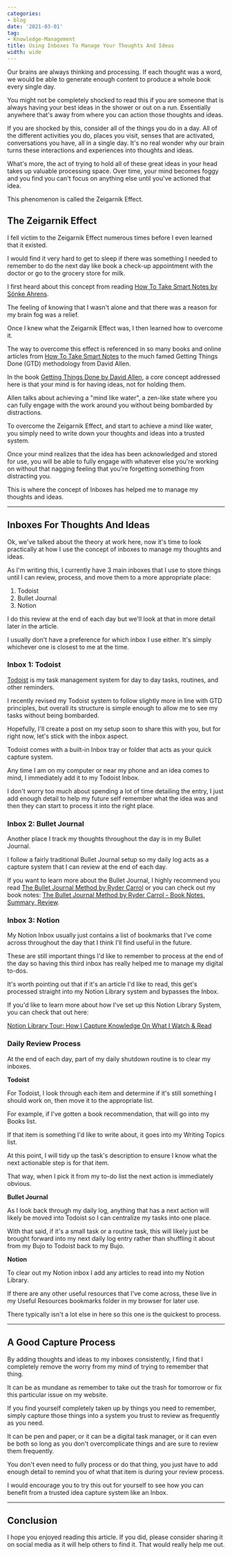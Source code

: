 ```yaml
---
categories:
- blog
date: '2021-03-01'
tag:
- Knowledge-Management
title: Using Inboxes To Manage Your Thoughts And Ideas
width: wide
---
```


Our brains are always thinking and processing. If each thought was a word, we would be able to generate enough content to produce a whole book every single day.

You might not be completely shocked to read this if you are someone that is always having your best ideas in the shower or out on a run. Essentially anywhere that's away from where you can action those thoughts and ideas.

If you are shocked by this, consider all of the things you do in a day. All of the different activities you do, places you visit, senses that are activated, conversations you have, all in a single day. It's no real wonder why our brain turns these interactions and experiences into thoughts and ideas.

What's more, the act of trying to hold all of these great ideas in your head takes up valuable processing space. Over time, your mind becomes foggy and you find you can't focus on anything else until you've actioned that idea.

This phenomenon is called the Zeigarnik Effect.


## The Zeigarnik Effect

I fell victim to the Zeigarnik Effect numerous times before I even learned that it existed. 

I would find it very hard to get to sleep if there was something I needed to remember to do the next day like book a check-up appointment with the doctor or go to the grocery store for milk.

I first heard about this concept from reading [How To Take Smart Notes by Sönke Ahrens](/how-to-take-smart-notes-sonke-ahrens/). 

The feeling of knowing that I wasn't alone and that there was a reason for my brain fog was a relief. 

Once I knew what the Zeigarnik Effect was, I then learned how to overcome it.

The way to overcome this effect is referenced in so many books and online articles from [How To Take Smart Notes](https://www.amazon.com/How-Take-Smart-Notes-Nonfiction-ebook/dp/B06WVYW33Y/ref=as_li_ss_tl?dchild=1&keywords=how+to+take+smart+notes&qid=1605544245&s=books&sr=1-1&linkCode=ll1&tag=mishacreatrix-20&linkId=e75d436105b1a9948b11eeccdeba742a&language=en_US) to the much famed Getting Things Done (GTD) methodology from David Allen.

In the book [Getting Things Done by David Allen](https://www.amazon.com/gp/product/0143126563/ref=as_li_ss_tl?ie=UTF8&linkCode=ll1&tag=mishacreatrix-20&linkId=390addb8e8e487f14243c31a18656212&language=en_US), a core concept addressed here is that your mind is for having ideas, not for holding them. 

Allen talks about achieving a "mind like water", a zen-like state where you can fully engage with the work around you without being bombarded by distractions. 

To overcome the Zeigarnik Effect, and start to achieve a mind like water, you simply need to write down your thoughts and ideas into a trusted system. 

Once your mind realizes that the idea has been acknowledged and stored for use, you will be able to fully engage with whatever else you're working on without that nagging feeling that you're forgetting something from distracting you.

This is where the concept of Inboxes has helped me to manage my thoughts and ideas.

---

## Inboxes For Thoughts And Ideas

Ok, we've talked about the theory at work here, now it's time to look practically at how I use the concept of inboxes to manage my thoughts and ideas.

As I'm writing this, I currently have 3 main inboxes that I use to store things until I can review, process, and move them to a more appropriate place:

1. Todoist
2. Bullet Journal
3. Notion

I do this review at the end of each day but we'll look at that in more detail later in the article.

I usually don't have a preference for which inbox I use either. It's simply whichever one is closest to me at the time.

### Inbox 1: Todoist

[Todoist](https://todoist.com/r/michellemcc76_hakvpx) is my task management system for day to day tasks, routines, and other reminders. 

I recently revised my Todoist system to follow slightly more in line with GTD principles, but overall its structure is simple enough to allow me to see my tasks without being bombarded.

Hopefully, I'll create a post on my setup soon to share this with you, but for right now, let's stick with the inbox aspect.

Todoist comes with a built-in Inbox tray or folder that acts as your quick capture system.

Any time I am on my computer or near my phone and an idea comes to mind, I immediately add it to my Todoist Inbox.

I don't worry too much about spending a lot of time detailing the entry, I just add enough detail to help my future self remember what the idea was and then they can start to process it into the right place.


### Inbox 2: Bullet Journal

Another place I track my thoughts throughout the day is in my Bullet Journal. 

I follow a fairly traditional Bullet Journal setup so my daily log acts as a capture system that I can review at the end of each day.

If you want to learn more about the Bullet Journal, I highly recommend you read [The Bullet Journal Method by Ryder Carrol](https://amzn.to/3g6FtoZ) or you can check out my book notes: [The Bullet Journal Method by Ryder Carrol - Book Notes, Summary, Review](/bullet-journal-method-ryder-carroll/).

### Inbox 3: Notion

My Notion Inbox usually just contains a list of bookmarks that I've come across throughout the day that I think I'll find useful in the future.

These are still important things I'd like to remember to process at the end of the day so having this third inbox has really helped me to manage my digital to-dos.

It's worth pointing out that if it's an article I'd like to read, this get's processed straight into my Notion Library system and bypasses the Inbox.

If you'd like to learn more about how I've set up this Notion Library System, you can check that out here: 

[Notion Library Tour: How I Capture Knowledge On What I Watch & Read](/notion-library-tour/)

### Daily Review Process

At the end of each day, part of my daily shutdown routine is to clear my inboxes.

**Todoist**

For Todoist, I look through each item and determine if it's still something I should work on, then move it to the appropriate list. 

For example, if I've gotten a book recommendation, that will go into my Books list.

If that item is something I'd like to write about, it goes into my Writing Topics list.

At this point, I will tidy up the task's description to ensure I know what the next actionable step is for that item. 

That way, when I pick it from my to-do list the next action is immediately obvious.

**Bullet Journal**

As I look back through my daily log, anything that has a next action will likely be moved into Todoist so I can centralize my tasks into one place. 

With that said, if it's a small task or a routine task, this will likely just be brought forward into my next daily log entry rather than shuffling it about from my Bujo to Todoist back to my Bujo.

**Notion**

To clear out my Notion inbox I add any articles to read into my Notion Library. 

If there are any other useful resources that I've come across, these live in my Useful Resources bookmarks folder in my browser for later use.

There typically isn't a lot else in here so this one is the quickest to process.

---

## A Good Capture Process

By adding thoughts and ideas to my inboxes consistently, I find that I completely remove the worry from my mind of trying to remember that thing.

It can be as mundane as remember to take out the trash for tomorrow or fix this particular issue on my website.

If you find yourself completely taken up by things you need to remember, simply capture those things into a system you trust to review as frequently as you need.

It can be pen and paper, or it can be a digital task manager, or it can even be both so long as you don't overcomplicate things and are sure to review them frequently.

You don't even need to fully process or do that thing, you just have to add enough detail to remind you of what that item is during your review process.

I would encourage you to try this out for yourself to see how you can benefit from a trusted idea capture system like an Inbox.

---

## Conclusion

I hope you enjoyed reading this article. If you did, please consider sharing it on social media as it will help others to find it. That would really help me out.